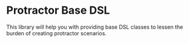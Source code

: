 # Protractor Base DSL

This library will help you with providing base DSL classes to lessen the burden of creating protractor scenarios.
